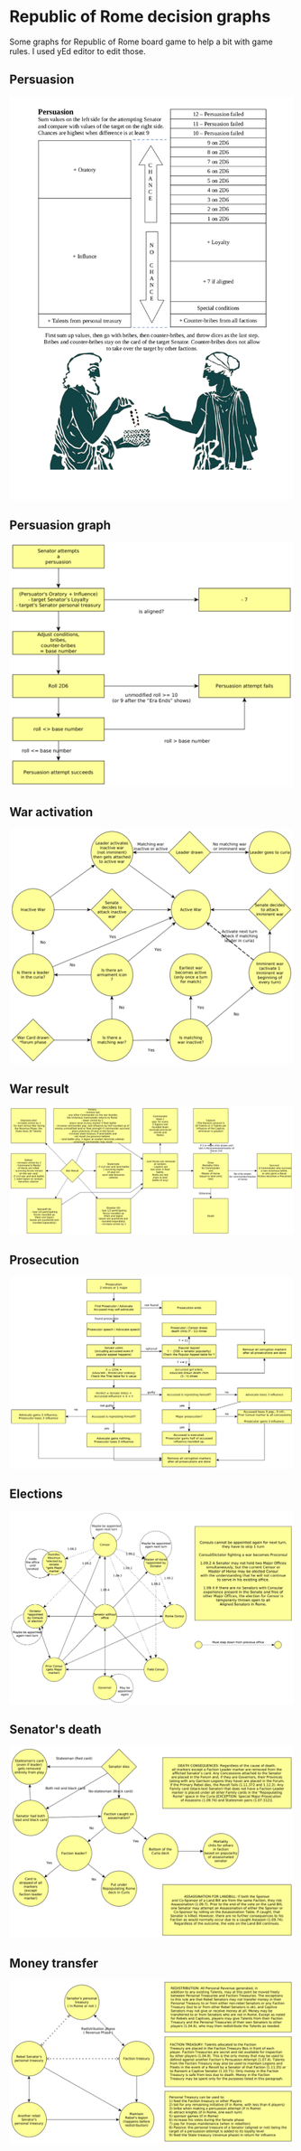 # Republic of Rome decision graphs

Some graphs for Republic of Rome board game to help a bit with game rules. I used yEd editor to edit those.


## Persuasion
<img src="/images/persuasion_easy.png">

## Persuasion graph
<img src="/images/persuasion.png">

## War activation
<img src="/images/wars.png">

## War result
<img src="/images/war_result.png">

## Prosecution
<img src="/images/prosecution.png">

## Elections
<img src="/images/elections.png">

## Senator's death
<img src="/images/senators_death.png">

## Money transfer
<img src="/images/money_transfer.png">
